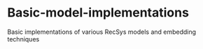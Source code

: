 # Basic-model-implementations
Basic implementations of various RecSys models and embedding techniques
